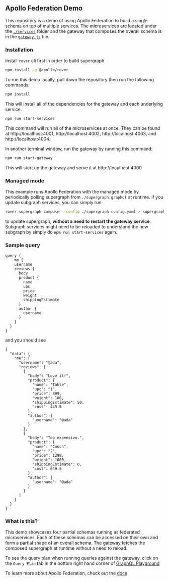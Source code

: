 ## Apollo Federation Demo

This repository is a demo of using Apollo Federation to build a single schema on top of multiple services. The microservices are located under the [`./services`](./services/) folder and the gateway that composes the overall schema is in the [`gateway.js`](./gateway.js) file.

### Installation

Install `rover` cli first in order to build supergraph

```sh
npm install -g @apollo/rover
```

To run this demo locally, pull down the repository then run the following commands:

```sh
npm install
```

This will install all of the dependencies for the gateway and each underlying service.

```sh
npm run start-services
```

This command will run all of the microservices at once. They can be found at http://localhost:4001, http://localhost:4002, http://localhost:4003, and http://localhost:4004.

In another terminal window, run the gateway by running this command:

```sh
npm run start-gateway
```

This will start up the gateway and serve it at http://localhost:4000

### Managed mode
This example runs Apollo Federation with the managed mode by periodically polling supergraph from `./supergraph.graphql` at runtime. If you update subgraph services, you can simply run

```sh
rover supergraph compose --config ./supergraph-config.yaml > supergraph.graphql
```
to update supergraph, **without a need to restart the gateway service**. Subgraph services might need to be reloaded to understand the new subgraph by simply do `npm run start-services` again.

### Sample query
```
query {
	me {
    username
    reviews {
      body
      product {
        name
        upc
        price
        weight
        shippingEstimate
      }
      author {
        username
      }
    }
  }
}
```

and you should see
```
{
  "data": {
    "me": {
      "username": "@ada",
      "reviews": [
        {
          "body": "Love it!",
          "product": {
            "name": "Table",
            "upc": "1",
            "price": 899,
            "weight": 100,
            "shippingEstimate": 50,
            "cost": 449.5
          },
          "author": {
            "username": "@ada"
          }
        },
        {
          "body": "Too expensive.",
          "product": {
            "name": "Couch",
            "upc": "2",
            "price": 1299,
            "weight": 1000,
            "shippingEstimate": 0,
            "cost": 649.5
          },
          "author": {
            "username": "@ada"
          }
        }
      ]
    }
  }
}
```

### What is this?

This demo showcases four partial schemas running as federated microservices. Each of these schemas can be accessed on their own and form a partial shape of an overall schema. The gateway fetches the composed supergraph at runtime without a need to reload.

To see the query plan when running queries against the gateway, click on the `Query Plan` tab in the bottom right hand corner of [GraphQL Playground](http://localhost:4000)

To learn more about Apollo Federation, check out the [docs](https://www.apollographql.com/docs/apollo-server/federation/introduction)
